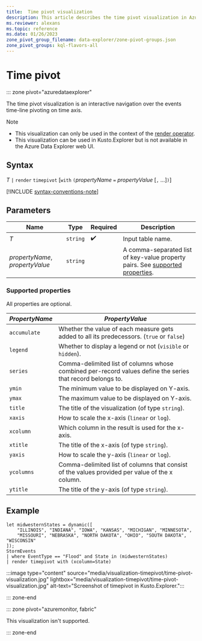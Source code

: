 ```yaml
---
title:  Time pivot visualization
description: This article describes the time pivot visualization in Azure Data Explorer.
ms.reviewer: alexans
ms.topic: reference
ms.date: 01/26/2023
zone_pivot_group_filename: data-explorer/zone-pivot-groups.json
zone_pivot_groups: kql-flavors-all
---
```

# Time pivot

::: zone pivot="azuredataexplorer"

The time pivot visualization is an interactive navigation over the events time-line pivoting on time axis.

> [!NOTE]
>
> * This visualization can only be used in the context of the [render operator](render-operator.md).
> * This visualization can be used in Kusto.Explorer but is not available in the Azure Data Explorer web UI.

## Syntax

*T* `|` `render` `timepivot` [`with` `(`*propertyName* `=` *propertyValue* [`,` ...]`)`]

[!INCLUDE [syntax-conventions-note](../../includes/syntax-conventions-note.md)]

## Parameters

| Name | Type | Required | Description |
| -- | -- | -- | -- |
| *T* | `string` |  :heavy_check_mark: | Input table name.
| *propertyName*, *propertyValue* | `string` | | A comma-separated list of key-value property pairs. See [supported properties](#supported-properties).|

### Supported properties

All properties are optional.

|*PropertyName*|*PropertyValue*                                                                   |
|--------------|----------------------------------------------------------------------------------|
|`accumulate`  |Whether the value of each measure gets added to all its predecessors. (`true` or `false`)|
|`legend`      |Whether to display a legend or not (`visible` or `hidden`).                       |
|`series`      |Comma-delimited list of columns whose combined per-record values define the series that record belongs to.|
|`ymin`        |The minimum value to be displayed on Y-axis.                                      |
|`ymax`        |The maximum value to be displayed on Y-axis.                                      |
|`title`       |The title of the visualization (of type `string`).                                |
|`xaxis`       |How to scale the x-axis (`linear` or `log`).                                      |
|`xcolumn`     |Which column in the result is used for the x-axis.                                |
|`xtitle`      |The title of the x-axis (of type `string`).                                       |
|`yaxis`       |How to scale the y-axis (`linear` or `log`).                                      |
|`ycolumns`    |Comma-delimited list of columns that consist of the values provided per value of the x column.|
|`ytitle`      |The title of the y-axis (of type `string`).                                       |

## Example

```kusto
let midwesternStates = dynamic([
    "ILLINOIS", "INDIANA", "IOWA", "KANSAS", "MICHIGAN", "MINNESOTA",
    "MISSOURI", "NEBRASKA", "NORTH DAKOTA", "OHIO", "SOUTH DAKOTA", "WISCONSIN"
]);
StormEvents
| where EventType == "Flood" and State in (midwesternStates)
| render timepivot with (xcolumn=State)
```

:::image type="content" source="media/visualization-timepivot/time-pivot-visualization.jpg" lightbox="media/visualization-timepivot/time-pivot-visualization.jpg" alt-text="Screenshot of timepivot in Kusto.Explorer.":::

::: zone-end

::: zone pivot="azuremonitor, fabric"

This visualization isn't supported.

::: zone-end
